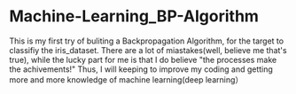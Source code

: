 # Machine-Learning_BP-Algorithm
This is my first try of buliting a Backpropagation Algorithm, for the target to classifiy the iris_dataset.
There are a lot of miastakes(well, believe me that's true), while the lucky part for me is that I do believe "the processes make the achivements!"
Thus, I will keeping to improve my coding and getting more and more knowledge of machine learning(deep learning）
